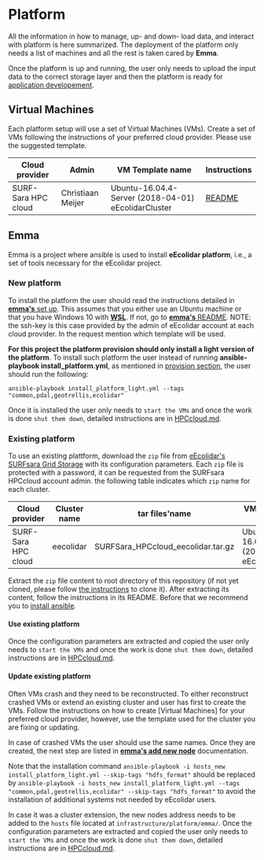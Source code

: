 # Platform

All the information in how to manage, up- and down- load data, and interact with platform is here summarized. The deployment of the platform only needs a list of machines and all the rest is taken cared by **Emma**.

Once the platform is up and running, the user only needs to upload the input data to the correct storage layer and then the platform is ready for [application developement](../applications).

## Virtual Machines
Each platform setup will use a set of Virtual Machines (VMs). Create a set of VMs following the instructions of your preferred cloud provider. Please use the suggested template.

Cloud provider | Admin | VM Template name | Instructions
--- | --- | --- | ---
SURF-Sara HPC cloud | Christiaan Meijer | Ubuntu-16.04.4-Server (2018-04-01) eEcolidarCluster | [README](https://github.com/eEcoLiDAR/infrastructure/blob/master/platform/HPCcloud.md)

## Emma
Emma is a project where ansible is used to install **eEcolidar platform**, i.e., a set of tools necessary for the eEcolidar project.

### New platform
To install the platform the user should read the instructions detailed in [**emma's** set up](https://github.com/nlesc-sherlock/emma/blob/master/README.md#setup-environment). This assumes that you either use an Ubuntu machine or that you have Windows 10 with [**WSL**](https://msdn.microsoft.com/en-us/commandline/wsl/install_guide). If not, go to [**emma's** README](https://github.com/nlesc-sherlock/emma/blob/master/README.md). NOTE: the ssh-key is this case provided by the admin of eEcolidar account at each cloud provider. In the request mention which template will be used.

**For this project the platform provision should only install a light version of the platform**. To install such platform the user instead of running **ansible-playbook install_platform.yml**, as mentioned in [provision section](https://github.com/nlesc-sherlock/emma/blob/eEcoLiDAR/ansible.md#provision), the user should run the following:
```
ansible-playbook install_platform_light.yml --tags "common,pdal,geotrellis,ecolidar"
```

Once it is installed the user only needs to `start the VMs` and once the work is done `shut them down`, detailed instructions are in [HPCcloud.md](https://github.com/eEcoLiDAR/infrastructure/blob/master/platform/HPCcloud.md).


### Existing platform
To use an existing plattform, download the `zip` file from [eEcolidar's SURFsara Grid Storage](https://webdav.grid.surfsara.nl/pnfs/grid.sara.nl/data/projects.nl/eecolidar/01_Work/SURFSara_HPCcloud_Clusters/) with its configuration parameters. Each `zip` file is protected with a password, it can be requested from the SURFsara HPCcloud account admin. the following table indicates which `zip` name for each cluster.

Cloud provider | Cluster name | tar files'name | VM Template's used
--- | --- | --- | ---
SURF-Sara HPC cloud | eecolidar | SURFSara_HPCcloud_eecolidar.tar.gz | Ubuntu-16.04.4-Server (2018-04-01) eEcolidarCluster

Extract the `zip` file content to root directory of this repository (if not yet cloned, please follow [the instructions](https://github.com/eEcoLiDAR/infrastructure#infrastructure) to clone it). After extracting its content, follow the instructions in its README. Before that we recommend you to [install ansible](https://github.com/nlesc-sherlock/emma/blob/master/ansible.md#install-ansible).

#### Use existing platform
Once the configuration parameters are extracted and copied the user only needs to `start the VMs` and once the work is done `shut them down`, detailed instructions are in [HPCcloud.md](https://github.com/eEcoLiDAR/infrastructure/blob/master/platform/HPCcloud.md).

#### Update existing platform
Often VMs crash and they need to be reconstructed. To either reconstruct crashed VMs or extend an existing cluster and user has first to create the VMs. Follow the instructions on how to create [Virtual Machines] for your preferred cloud provider, however, use the template used for the cluster you are fixing or updating.

In case of crashed VMs the user should use the same names. Once they are created, the next step are listed in [**emma's add new node**](https://github.com/nlesc-sherlock/emma/blob/master/ansible.md#extend-an-existing-platform) documentation.

Note that the installation command `ansible-playbook -i hosts_new install_platform_light.yml --skip-tags "hdfs_format"` should be replaced by `ansible-playbook -i hosts_new install_platform_light.yml --tags "common,pdal,geotrellis,ecolidar" --skip-tags "hdfs_format"` to avoid the installation of additional systems not needed by eEcolidar users.

In case it was a cluster extension, the new nodes address needs to be added to the `hosts` file located at `infrastructure/platform/emma/`. Once the configuration parameters are extracted and copied the user only needs to `start the VMs` and once the work is done `shut them down`, detailed instructions are in [HPCcloud.md](https://github.com/eEcoLiDAR/infrastructure/blob/master/platform/HPCcloud.md).
